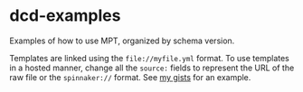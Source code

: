 # dcd-examples

Examples of how to use MPT, organized by schema version. 

Templates are linked using the `file://myfile.yml` format. 
To use templates in a hosted manner, change all the `source:` fields to represent the URL
 of the raw file or the `spinnaker://` format. 
See [my gists](https://gist.github.com/emjburns/b769578860ecbb84d64ea72b544e205c) for an example.
